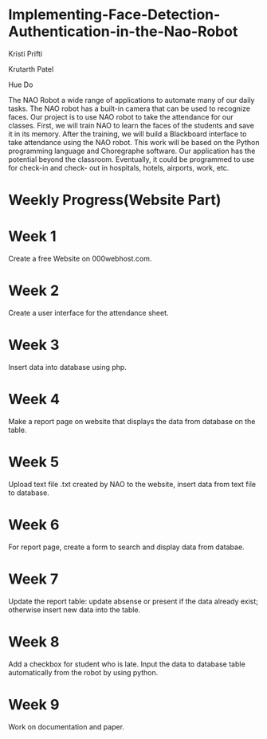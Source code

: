 # Implementing-Face-Detection-Authentication-in-the-Nao-Robot

Kristi Prifti

Krutarth Patel

Hue Do

The NAO Robot a wide range of applications to automate many of our daily tasks. The NAO robot has a built-in camera that can be used to recognize faces. Our project is to use NAO robot to take the attendance for our classes. First, we will train NAO to learn the faces of the students and save it in its memory. After the training, we will build a Blackboard interface to take attendance using the NAO robot. This work will be based on the Python programming language and Choregraphe software. Our application has the potential beyond the classroom. Eventually, it could be programmed to use for check-in and check- out in hospitals, hotels, airports, work, etc.

# Weekly Progress(Website Part)
# Week 1
Create a free Website on 000webhost.com.
# Week 2
Create a user interface for the attendance sheet.
# Week 3
Insert data into database using php.
# Week 4
Make a report page on website that displays the data from database on the table.
# Week 5
Upload text file .txt created by NAO to the website, insert data from text file to database.
# Week 6
For report page, create a form to search and display data from databae.
# Week 7
Update the report table: update absense or present if the data already exist; otherwise insert new data into the table.
# Week 8
Add a checkbox for student who is late.
Input the data to database table automatically from the robot by using python.
# Week 9
Work on documentation and paper.
